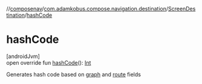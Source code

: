 //[composenav](../../../index.md)/[com.adamkobus.compose.navigation.destination](../index.md)/[ScreenDestination](index.md)/[hashCode](hash-code.md)

# hashCode

[androidJvm]\
open override fun [hashCode](hash-code.md)(): [Int](https://kotlinlang.org/api/latest/jvm/stdlib/kotlin/-int/index.html)

Generates hash code based on [graph](graph.md) and [route](route.md) fields
